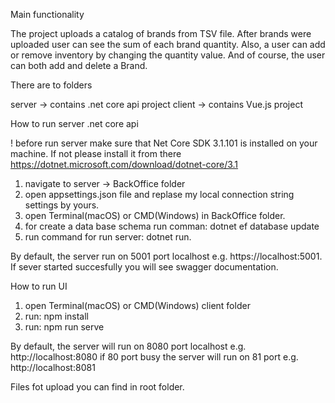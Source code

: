<!-- 
    Readme.md of Back Office project 
    Author: Artem Beziazychnyi
-->

Main functionality

The project uploads a catalog of brands from TSV file. After brands were uploaded user can see the sum of each brand quantity. Also, a user can add or remove inventory by changing the quantity value. And of course, the user can both add and delete a Brand.

There are to folders

server -> contains .net core api project
client -> contains Vue.js project

How to run server .net core api

! before run server make sure that Net Core SDK 3.1.101 is installed on your machine. If not please install it from there
https://dotnet.microsoft.com/download/dotnet-core/3.1

1. navigate to server -> BackOffice folder
2. open appsettings.json file and replase my local connection string settings by yours.
2. open Terminal(macOS) or CMD(Windows) in BackOffice folder. 
3. for create a data base schema run comman: dotnet ef database update 
3. run command for run server: dotnet run.

By default, the server run on 5001 port localhost e.g. https://localhost:5001. 
If sever started succesfully you will see swagger documentation.

How to run UI

1. open Terminal(macOS) or CMD(Windows) client folder
2. run: npm install
3. run: npm run serve

By default, the server will run on 8080 port localhost e.g. http://localhost:8080
if 80 port busy the server will run on 81 port e.g. http://localhost:8081

Files fot upload you can find in root folder.


